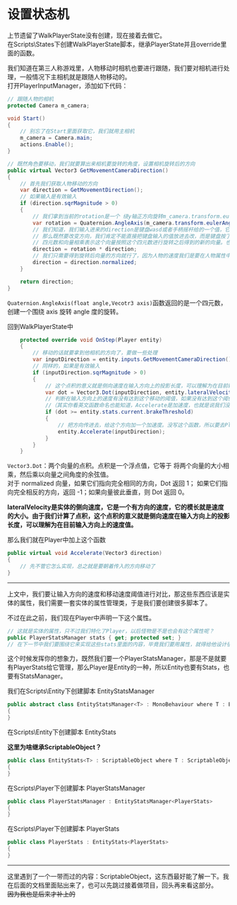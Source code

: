 # 设置状态机

上节遗留了WalkPlayerState没有创建，现在接着去做它。\
在Scripts\States下创建WalkPlayerState脚本，继承PlayerState并且override里面的函数。

我们知道在第三人称游戏里，人物移动时相机也要进行跟随，我们要对相机进行处理，一般情况下主相机就是跟随人物移动的。\
打开PlayerInputManager，添加如下代码：

```csharp
// 跟随人物的相机
protected Camera m_camera;

void Start()
{
    // 别忘了在Start里面获取它，我们就用主相机
    m_camera = Camera.main;
    actions.Enable();
}

// 既然角色要移动，我们就要算出来相机要旋转的角度，设置相机旋转后的方向
public virtual Vector3 GetMovementCameraDirection()
{
    // 首先我们获取人物移动的方向
    var direction = GetMovementDirection();
    // 如果输入是有效输入
    if (direction.sqrMagnitude > 0)
    {
        // 我们拿到当前的rotation是一个 绕y轴正方向旋转m_camera.transform.eulerAngles.y度 的四元数
        var rotation = Quaternion.AngleAxis(m_camera.transform.eulerAngles.y, Vector3.up);
        // 我们知道，我们输入进来的direction是键盘wasd或者手柄摇杆给的一个值，它放在Vector3中是以 (x, 0, y) 的方式呈现的。
        // 那么既然要改变方向，我们肯定不能直接把键盘输入的值放进去改，而是键盘按了键，要计算出来一个改变后的方向
        // 四元数和向量相乘表示这个向量按照这个四元数进行旋转之后得到的新的向量。也就是说输入进来的这个向量要 绕y轴正方向旋转m_camera.transform.eulerAngles.y的角度
        direction = rotation * direction;
        // 我们只需要得到旋转后向量的方向就行了，因为人物的速度我们是要在人物属性中规定的，这里只需要方向，不需要长度。
        direction = direction.normalized;
    }

    return direction;
}
```

`Quaternion.AngleAxis(float angle,Vecotr3 axis)`函数返回的是一个四元数，创建一个围绕 axis 旋转 angle 度的旋转。

回到WalkPlayerState中

```csharp
    protected override void OnStep(Player entity)
    {
        // 移动的话就要拿到他相机的方向了，要做一些处理
        var inputDirection = entity.inputs.GetMovementCameraDirection();
        // 同样的，如果是有效输入
        if (inputDirection.sqrMagnitude > 0)
        {
            // 这个点积的意义就是侧向速度在输入方向上的投影长度，可以理解为在目前输入方向上的速度值，即在inputDirection方向上的速度到底是多少。
            var dot = Vector3.Dot(inputDirection, entity.lateralVelocity);
            // 判断在输入方向上的速度有没有达到这个移动的阈值，如果没有达到这个阈值，那就不需要移动。
            //（其实你看英文函数命名也能知道，Accelerate是加速度，也就是说我们没有在inputDirection方向上达到移动阈值的速度，那就不给他这个方向上的加速度）
            if (dot >= entity.stats.current.brakeThreshold)
            {
                // 把方向传进去，给这个方向加一个加速度。没写这个函数，所以要去Player里面实现它了。
                entity.Accelerate(inputDirection);
            }
        }
    }
```

`Vector3.Dot`：两个向量的点积。点积是一个浮点值，它等于 将两个向量的大小相乘，然后乘以向量之间角度的余弦值。\
对于 normalized 向量，如果它们指向完全相同的方向，Dot 返回 1； 如果它们指向完全相反的方向，返回 -1；如果向量彼此垂直，则 Dot 返回 0。

**lateralVelocity是实体的侧向速度，它是一个有方向的速度，它的模长就是速度的大小。由于我们计算了点积，这个点积的意义就是侧向速度在输入方向上的投影长度，可以理解为在目前输入方向上的速度值。**

那么我们就在Player中加上这个函数

```csharp
public virtual void Accelerate(Vector3 direction)
{
    // 先不管它怎么实现，总之就是要朝着传入的方向移动了
}
```

---

上文中，我们要让输入方向的速度和移动速度阈值进行对比，那这些东西应该是实体的属性，我们需要一套实体的属性管理类，于是我们要创建很多脚本了。

不过在此之前，我们现在Player中声明一下这个属性。

```csharp
// 这就是实体的属性，只不过我们特化了Player，以后怪物是不是也会有这个属性呢？
public PlayerStatsManager stats { get; protected set; }
// 在下一节中我们要围绕它来实现这些stats里面的内容，毕竟我们要用属性，就得给他设计很多属性。
```

这个时候发挥你的想象力，既然我们要一个PlayerStatsManager，那是不是就要有PlayerStats给它管理，那么Player是Entity的一种，所以Entity也要有Stats，也要有StatsManager。

我们在Scripts\Entity下创建脚本 EntityStatsManager

```csharp
public abstract class EntityStatsManager<T> : MonoBehaviour where T : EntityStats<T>
{
}
```

在Scripts\Entity下创建脚本 EntityStats

**这里为啥继承ScriptableObject？**

```csharp
public class EntityStats<T> : ScriptableObject where T : ScriptableObject
{
}
```

在Scripts\Player下创建脚本 PlayerStatsManager

```csharp
public class PlayerStatsManager : EntityStatsManager<PlayerStats>
{
}
```

在Scripts\Player下创建脚本 PlayerStats

```csharp
public class PlayerStats : EntityStats<PlayerStats>
{
}
```

---

这里遇到了一个一带而过的内容：ScriptableObject，这东西最好能了解一下。我在后面的文档里面贴出来了，也可以先跳过接着做项目，回头再来看这部分。\
~~因为我也是后来才补上的~~
